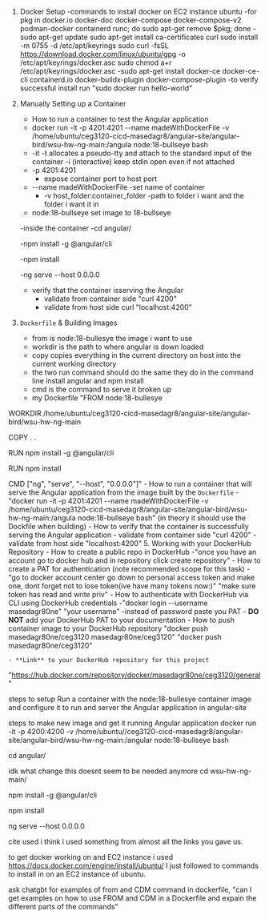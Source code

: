1. Docker Setup
   -commands to install docker on EC2 instance ubuntu
   -for pkg in docker.io docker-doc docker-compose docker-compose-v2 podman-docker containerd runc; do sudo apt-get remove $pkg; done
   -sudo apt-get update
    sudo apt-get install ca-certificates curl
    sudo install -m 0755 -d /etc/apt/keyrings
    sudo curl -fsSL https://download.docker.com/linux/ubuntu/gpg -o /etc/apt/keyrings/docker.asc
    sudo chmod a+r /etc/apt/keyrings/docker.asc
   -sudo apt-get install docker-ce docker-ce-cli containerd.io docker-buildx-plugin docker-compose-plugin
   -to verify successful install run "sudo docker run hello-world"

2. Manually Setting up a Container
    - How to run a container to test the Angular application
    -  docker run -it -p 4201:4201 --name madeWithDockerFile -v /home/ubuntu/ceg3120-cicd-masedagr8/angular-site/angular-bird/wsu-hw-ng-main:/angula node:18-bullseye bash
      - -it -t allocates a pseudo-tty and attach to the standard input of the container
          -i (interactive) keep stdin open even if not attached
      - -p 4201:4201
          - expose container port to host port
      - --name madeWithDockerFile
            -set name of container
        - -v host_folder:container_folder
           -path to folder i want and the folder i want it in
      - node:18-bullseye set image to 18-bullseye
        
      -inside the container
      -cd angular/

      -npm install -g @angular/cli

      -npm install

      -ng serve --host 0.0.0.0

    - verify that the container isserving the Angular
      - validate from container side "curl 4200"
      - validate from host side curl "localhost:4200"
3. `Dockerfile` & Building Images
    - from is node:18-bullesye the image i want to use
    - workdir is the path to where angular is down loaded
    - copy copies everything in the current directory on host into the current working directory
    - the two run command should do the same they do in the command line install angular and npm install
    - cmd is the command to serve it broken up
    - my Dockerfile
"FROM node:18-bullesye

WORKDIR /home/ubuntu/ceg3120-cicd-masedagr8/angular-site/angular-bird/wsu-hw-ng-main

COPY . .

RUN npm install -g @angular/cli

RUN npm install

CMD ["ng", "serve", "--host", "0.0.0.0"]"
    - How to run a container that will serve the Angular application from the image built by the `Dockerfile`
    - "docker run -it -p 4201:4201 --name madeWithDockerFile -v /home/ubuntu/ceg3120-cicd-masedagr8/angular-site/angular-bird/wsu-hw-ng-main:/angula node:18-bullseye bash" (in theory it should use the Dockfile when building) 
    - How to verify that the container is successfully serving the Angular application
      - validate from container side "curl 4200"
      - validate from host side "localhost:4200"
5. Working with your DockerHub Repository
    - How to create a public repo in DockerHub
    -"once you have an account go to docker hub and in repository click create repository"
    - How to create a PAT for authentication (note recommended scope for this task)
    -"go to docker account center go down to personal access token and make one, dont forget not to lose token(ive have many tokens now:)" "make sure token has read and write priv" 
    - How to authenticate with DockerHub via CLI using DockerHub credentials
    -"docker login --username masedagr80ne" "your username"
    -instead of password paste you PAT
      - **DO NOT** add your DockerHub PAT to your documentation 
    - How to push container image to your DockerHub repository
    "docker push masedagr80ne/ceg3120 masedagr80ne/ceg3120"
    "docker push masedagr80ne/ceg3120"
    
    - **Link** to your DockerHub repository for this project
   "https://hub.docker.com/repository/docker/masedagr80ne/ceg3120/general"



steps to setup Run a container with the node:18-bullesye container image and configure it to run and server the Angular application in angular-site

steps to make new image and get it running Angular application
docker run -it -p 4200:4200 -v /home/ubuntu//ceg3120-cicd-masedagr8/angular-site/angular-bird/wsu-hw-ng-main:/angular node:18-bullseye bash

cd angular/

idk what change this doesnt seem to be needed anymore
cd wsu-hw-ng-main/

npm install -g @angular/cli

npm install

ng serve --host 0.0.0.0


cite
used i think i used something from almost all the links you gave us.

to get docker working on and EC2 instance i used https://docs.docker.com/engine/install/ubuntu/ 
I just followed to commands to install in on an EC2 instance of ubuntu.

ask chatgbt for examples of from and CDM command in dockerfile, "can I get examples on how to use FROM and CDM in a Dockerfile and expain the different parts of the commands" 

